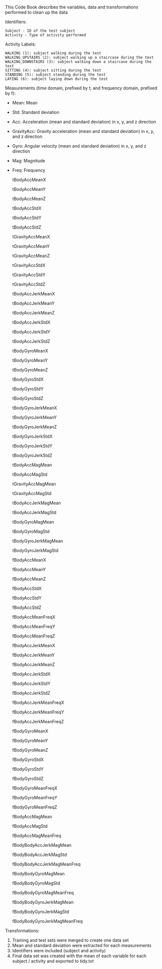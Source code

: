 This Code Book describes the variables, data and transformations performed to clean up the data

Identifiers:

    Subject - ID of the test subject
    Activity - Type of activity performed

Activity Labels:

    WALKING (1): subject walking during the test
    WALKING_UPSTAIRS (2): subject walking up a staircase during the test
    WALKING_DOWNSTAIRS (3): subject walking down a staircase during the test
    SITTING (4): subject sitting during the test
    STANDING (5): subject standing during the test
    LAYING (6): subject laying down during the test

Measurements (time domain, prefixed by t; and frequency domain, prefixed by f):

- Mean: Mean
- Std: Standard deviation
- Acc: Acceleration (mean and standard deviation) in x, y, and z direction
- GravityAcc: Gravity acceleration (mean and standard deviation) in x, y, and z direction
- Gyro: Angular velocity (mean and standard deviation) in x, y, and z direction
- Mag: Magnitude
- Freq: Frequency

    tBodyAccMeanX
    
    tBodyAccMeanY
    
    tBodyAccMeanZ
    
    tBodyAccStdX
    
    tBodyAccStdY
    
    tBodyAccStdZ
    
    tGravityAccMeanX
    
    tGravityAccMeanY
    
    tGravityAccMeanZ
    
    tGravityAccStdX
    
    tGravityAccStdY
    
    tGravityAccStdZ
    
    tBodyAccJerkMeanX
    
    tBodyAccJerkMeanY
    
    tBodyAccJerkMeanZ
    
    tBodyAccJerkStdX
    
    tBodyAccJerkStdY
    
    tBodyAccJerkStdZ
    
    tBodyGyroMeanX
    
    tBodyGyroMeanY
    
    tBodyGyroMeanZ
    
    tBodyGyroStdX
    
    tBodyGyroStdY
    
    tBodyGyroStdZ
    
    tBodyGyroJerkMeanX
    
    tBodyGyroJerkMeanY
    
    tBodyGyroJerkMeanZ
    
    tBodyGyroJerkStdX
    
    tBodyGyroJerkStdY
    
    tBodyGyroJerkStdZ
    
    tBodyAccMagMean
    
    tBodyAccMagStd
    
    tGravityAccMagMean
    
    tGravityAccMagStd
    
    tBodyAccJerkMagMean
    
    tBodyAccJerkMagStd
    
    tBodyGyroMagMean
    
    tBodyGyroMagStd
    
    tBodyGyroJerkMagMean
    
    tBodyGyroJerkMagStd
    
    fBodyAccMeanX
    
    fBodyAccMeanY
    
    fBodyAccMeanZ
    
    fBodyAccStdX
    
    fBodyAccStdY
    
    fBodyAccStdZ
    
    fBodyAccMeanFreqX
    
    fBodyAccMeanFreqY
    
    fBodyAccMeanFreqZ
    
    fBodyAccJerkMeanX
    
    fBodyAccJerkMeanY
    
    fBodyAccJerkMeanZ
    
    fBodyAccJerkStdX
    
    fBodyAccJerkStdY
    
    fBodyAccJerkStdZ
    
    fBodyAccJerkMeanFreqX
    
    fBodyAccJerkMeanFreqY
    
    fBodyAccJerkMeanFreqZ
    
    fBodyGyroMeanX
    
    fBodyGyroMeanY
    
    fBodyGyroMeanZ
    
    fBodyGyroStdX
    
    fBodyGyroStdY
    
    fBodyGyroStdZ
    
    fBodyGyroMeanFreqX
    
    fBodyGyroMeanFreqY
    
    fBodyGyroMeanFreqZ
    
    fBodyAccMagMean
    
    fBodyAccMagStd
    
    fBodyAccMagMeanFreq
    
    fBodyBodyAccJerkMagMean
    
    fBodyBodyAccJerkMagStd
    
    fBodyBodyAccJerkMagMeanFreq
    
    fBodyBodyGyroMagMean
    
    fBodyBodyGyroMagStd
    
    fBodyBodyGyroMagMeanFreq
    
    fBodyBodyGyroJerkMagMean
    
    fBodyBodyGyroJerkMagStd
    
    fBodyBodyGyroJerkMagMeanFreq
    
Transformations:
1. Training and test sets were merged to create one data set
2. Mean and standard deviation were extracted for each measurements
3. Identifiers were included (subject and activity)
4. Final data set was created with the mean of each variable for each subject / activity and exported to tidy.txt

